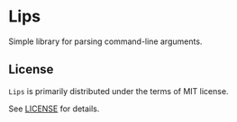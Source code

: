 # Lips

Simple library for parsing command-line arguments.

## License

`Lips` is primarily distributed under the terms of MIT license.

See [LICENSE](./LICENSE) for details.